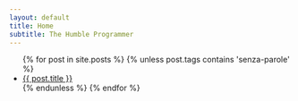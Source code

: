 ```yaml
---
layout: default
title: Home
subtitle: The Humble Programmer
---
```

<div class="contentList">
    <ul>
    {% for post in site.posts %}
        {% unless post.tags contains 'senza-parole' %}
            <li class="{% for tag in post.tags %}{{ tag | prepend:' ' }}{% endfor %}"><a href="{{ post.url }}">{{ post.title }}</a></li>
        {% endunless %}
    {% endfor %}
    </ul>
</div>